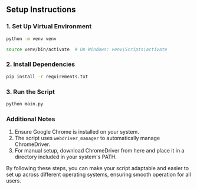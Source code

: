 ## Setup Instructions

### 1. Set Up Virtual Environment
```bash
python -m venv venv
```
```bash
source venv/bin/activate  # On Windows: venv\Scripts\activate
```
### 2. Install Dependencies
```bash
pip install -r requirements.txt
```
### 3. Run the Script
```bash
python main.py
```

### Additional Notes
1. Ensure Google Chrome is installed on your system.
2. The script uses `webdriver_manager` to automatically manage ChromeDriver.
3. For manual setup, download ChromeDriver from here and place it in a directory included in your system's PATH.


By following these steps, you can make your script adaptable and easier to set up across different operating systems, ensuring smooth operation for all users.
